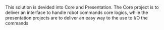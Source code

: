This solution is devided into Core and Presentation. The Core project is to deliver an interface to handle robot commands core logics,
while the presentation projects are to deliver an easy way to the use to I/O the commands